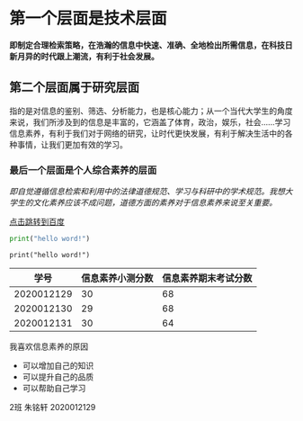 # 第一个层面是技术层面

**即制定合理检索策略，在浩瀚的信息中快速、准确、全地检出所需信息，在科技日新月异的时代跟上潮流，有利于社会发展。**

## 第二个层面属于研究层面

指的是对信息的鉴别、筛选、分析能力，也是核心能力；从一个当代大学生的角度来说，我们所涉及到的信息是丰富的，它涵盖了体育，政治，娱乐，社会……学习信息素养，有利于我们对于网络的研究，让时代更快发展，有利于解决生活中的各种事情，让我们更加有效的学习。  

### 最后一个层面是个人综合素养的层面

*即自觉遵循信息检索和利用中的法律道德规范、学习与科研中的学术规范。我想大学生的文化素养应该不成问题，道德方面的素养对于信息素养来说至关重要。*

[点击跳转到百度](http://www.baidu.com)

```python
print("hello word!")

```

`print("hello word!")`

| 学号       | 信息素养小测分数 | 信息素养期末考试分数 |
| ---------- | ---------------- | -------------------- |
| 2020012129 | 30               | 68                   |
| 2020012130 | 29               | 68                   |
| 2020012131 | 30               | 64                   |

我喜欢信息素养的原因

- 可以增加自己的知识
- 可以提升自己的品质
- 可以帮助自己学习

2班 朱铭轩 2020012129